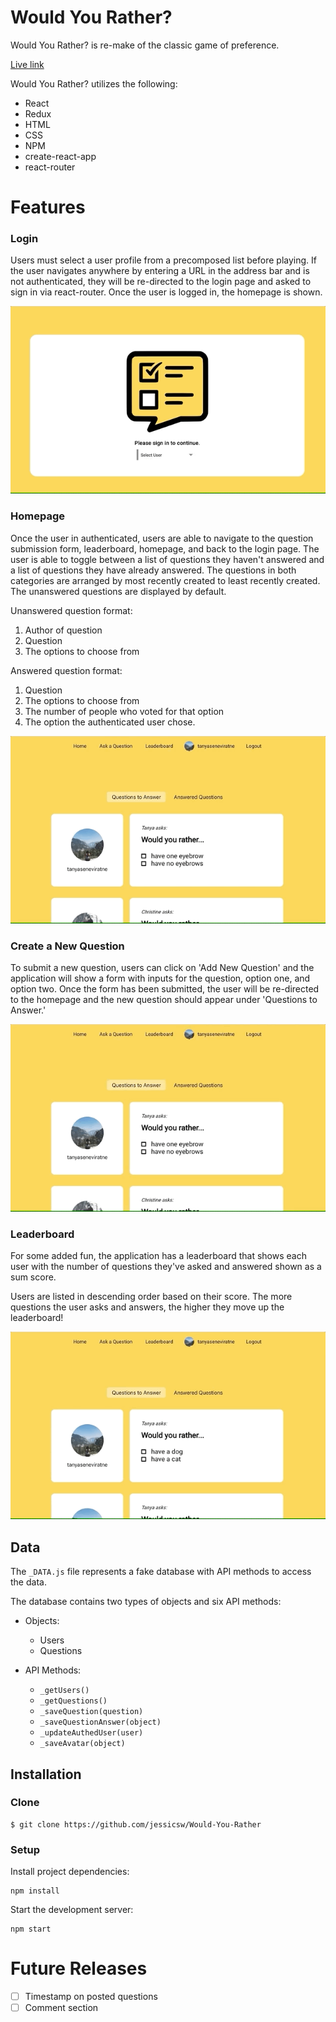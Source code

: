 # Would You Rather?

Would You Rather? is re-make of the classic game of preference.

[Live link](lethal-nest.surge.sh)

Would You Rather? utilizes the following:

* React
* Redux
* HTML
* CSS
* NPM
* create-react-app
* react-router

# Features

### Login

Users must select a user profile from a precomposed list before playing. If the user navigates anywhere by entering a URL in the address bar and is not authenticated, they will be re-directed to the login page and asked to sign in via react-router. Once the user is logged in, the homepage is shown.

<p align="center">
  <img width="550" height="300" src="demo/login-demo.gif">
</p>

### Homepage

Once the user in authenticated, users are able to navigate to the question submission form, leaderboard, homepage, and back to the login page. The user is able to toggle between a list of questions they haven't answered and a list of questions they have already answered. The questions in both categories are arranged by most recently created to least recently created. The unanswered questions are displayed by default.

Unanswered question format:
  1. Author of question
  2. Question
  3. The options to choose from

Answered question format:
  1. Question
  2. The options to choose from
  3. The number of people who voted for that option
  4. The option the authenticated user chose.

<p align="center">
  <img width="550" height="300" src="demo/homepage-demo.gif">
</p>

### Create a New Question

To submit a new question, users can click on 'Add New Question' and the application will show a form with inputs for the question, option one, and option two. Once the form has been submitted, the user will be re-directed to the homepage and the new question should appear under 'Questions to Answer.'

<p align="center">
  <img width="550" height="300" src="demo/new-question-demo.gif">
</p>

### Leaderboard

For some added fun, the application has a leaderboard that shows each user with the number of questions they've asked and answered shown as a sum score.

Users are listed in descending order based on their score. The more questions the user asks and answers, the higher they move up the leaderboard!

<p align="center">
  <img width="550" height="300" src="demo/leaderboard-demo.gif">
</p>

## Data

The `_DATA.js` file represents a fake database with API methods to access the data.

The database contains two types of objects and six API methods:

* Objects:
  * Users
  * Questions

* API Methods:
  * `_getUsers()`
  * `_getQuestions()`
  * `_saveQuestion(question)`
  * `_saveQuestionAnswer(object)`
  * `_updateAuthedUser(user)`
  * `_saveAvatar(object)`

## Installation

### Clone

```shell
$ git clone https://github.com/jessicsw/Would-You-Rather
```

### Setup

Install project dependencies:

```shell
npm install
```

Start the development server:

```shell
npm start
```

# Future Releases

- [ ] Timestamp on posted questions
- [ ] Comment section